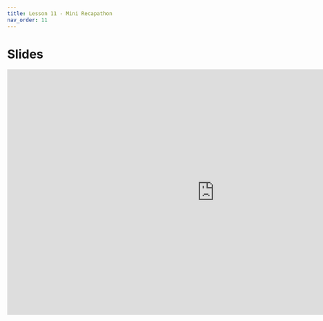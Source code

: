 ```yaml
---
title: Lesson 11 - Mini Recapathon
nav_order: 11
---
```


# Slides

<iframe src="https://docs.google.com/presentation/d/e/2PACX-1vR7k0vKt9E32rWg3UGj8P8rXGqn3BnKBrxKE3r0gGofgPmivZBIhTXSI1wKBFyv04-DgTeElrjTITAW/embed" frameborder="0" width="960" height="569" allowfullscreen="true" mozallowfullscreen="true" webkitallowfullscreen="true"></iframe>
